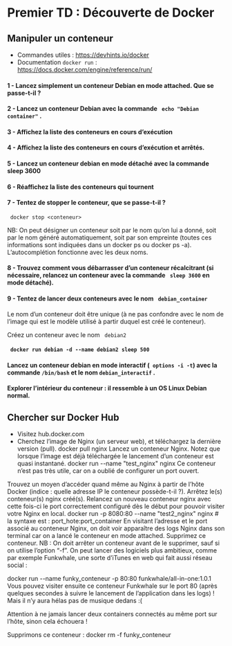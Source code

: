 # Premier TD : Découverte de Docker

## Manipuler un conteneur

- Commandes utiles : https://devhints.io/docker
- Documentation ```docker run```   : https://docs.docker.com/engine/reference/run/

#### 1 - Lancez simplement un conteneur Debian en mode attached. Que se passe-t-il ?

#### 2 - Lancez un conteneur Debian avec la commande ``` echo "Debian container"``` .

#### 3 - Affichez la liste des conteneurs en cours d’exécution

#### 4 - Affichez la liste des conteneurs en cours d’exécution et arrêtés.

#### 5 - Lancez un conteneur debian en mode détaché avec la commande sleep 3600

#### 6 - Réaffichez la liste des conteneurs qui tournent

#### 7 - Tentez de stopper le conteneur, que se passe-t-il ?
``` docker stop <conteneur>``` 

NB: On peut désigner un conteneur soit par le nom qu’on lui a donné, soit par le nom généré automatiquement, soit par son empreinte (toutes ces informations sont indiquées dans un docker ps ou docker ps -a). L’autocomplétion fonctionne avec les deux noms.

#### 8 - Trouvez comment vous débarrasser d’un conteneur récalcitrant (si nécessaire, relancez un conteneur avec la commande ``` sleep 3600```  en mode détaché).

#### 9 - Tentez de lancer deux conteneurs avec le nom ``` debian_container``` 

Le nom d’un conteneur doit être unique (à ne pas confondre avec le nom de l’image qui est le modèle utilisé à partir duquel est créé le conteneur).

Créez un conteneur avec le nom ``` debian2``` 
#### ``` docker run debian -d --name debian2 sleep 500``` 
#### Lancez un conteneur debian en mode interactif (``` options -i -t```) avec la commande ```/bin/bash``` et le nom ```debian_interactif``` .
#### Explorer l’intérieur du conteneur : il ressemble à un OS Linux Debian normal.


## Chercher sur Docker Hub
- Visitez hub.docker.com
- Cherchez l’image de Nginx (un serveur web), et téléchargez la dernière version (pull).
docker pull nginx
Lancez un conteneur Nginx. Notez que lorsque l’image est déjà téléchargée le lancement d’un conteneur est quasi instantané.
docker run --name "test_nginx" nginx
Ce conteneur n’est pas très utile, car on a oublié de configurer un port ouvert.

Trouvez un moyen d’accéder quand même au Nginx à partir de l’hôte Docker (indice : quelle adresse IP le conteneur possède-t-il ?).
Arrêtez le(s) conteneur(s) nginx créé(s).
Relancez un nouveau conteneur nginx avec cette fois-ci le port correctement configuré dès le début pour pouvoir visiter votre Nginx en local.
docker run -p 8080:80 --name "test2_nginx" nginx # la syntaxe est : port_hote:port_container
En visitant l’adresse et le port associé au conteneur Nginx, on doit voir apparaître des logs Nginx dans son terminal car on a lancé le conteneur en mode attached.
Supprimez ce conteneur. NB : On doit arrêter un conteneur avant de le supprimer, sauf si on utilise l’option “-f”.
On peut lancer des logiciels plus ambitieux, comme par exemple Funkwhale, une sorte d’iTunes en web qui fait aussi réseau social :

docker run --name funky_conteneur -p 80:80 funkwhale/all-in-one:1.0.1
Vous pouvez visiter ensuite ce conteneur Funkwhale sur le port 80 (après quelques secondes à suivre le lancement de l’application dans les logs) ! Mais il n’y aura hélas pas de musique dedans :(

Attention à ne jamais lancer deux containers connectés au même port sur l’hôte, sinon cela échouera !

Supprimons ce conteneur :
docker rm -f funky_conteneur
